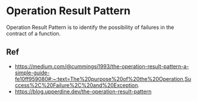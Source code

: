 # Operation Result Pattern

Operation Result Pattern is to identify the possibility of failures in the contract of a function.

## Ref
* https://medium.com/@cummingsi1993/the-operation-result-pattern-a-simple-guide-fe10ff959080#:~:text=The%20purpose%20of%20the%20Operation,Success%2C%20Failure%2C%20and%20Exception.
* https://blog.upperdine.dev/the-operation-result-pattern